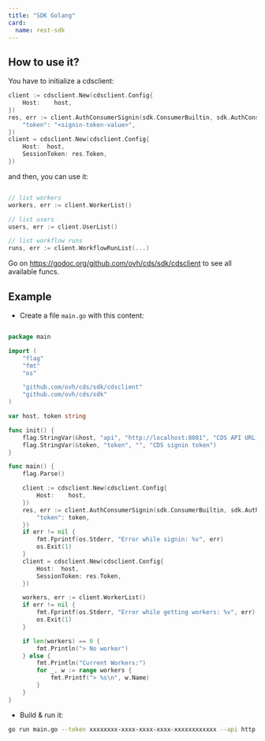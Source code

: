 ```yaml
---
title: "SDK Golang"
card: 
  name: rest-sdk
---
```


## How to use it?

You have to initialize a cdsclient:

```go
client := cdsclient.New(cdsclient.Config{
	Host:    host,
})
res, err := client.AuthConsumerSignin(sdk.ConsumerBuiltin, sdk.AuthConsumerSigninRequest{
	"token": "<signin-token-value>",
})
client = cdsclient.New(cdsclient.Config{
	Host:  host,
	SessionToken: res.Token,
})
```

and then, you can use it:

```go

// list workers
workers, err := client.WorkerList()

// list users
users, err := client.UserList()

// list workflow runs
runs, err := client.WorkflowRunList(...)

```

Go on https://godoc.org/github.com/ovh/cds/sdk/cdsclient to see all available funcs.
	

## Example

+ Create a file `main.go` with this content:

```go

package main

import (
	"flag"
	"fmt"
	"os"

	"github.com/ovh/cds/sdk/cdsclient"
	"github.com/ovh/cds/sdk"
)

var host, token string

func init() {
	flag.StringVar(&host, "api", "http://localhost:8081", "CDS API URL, ex: http://localhost:8081")
	flag.StringVar(&token, "token", "", "CDS signin token")
}

func main() {
	flag.Parse()

	client := cdsclient.New(cdsclient.Config{
		Host:    host,
	})
	res, err := client.AuthConsumerSignin(sdk.ConsumerBuiltin, sdk.AuthConsumerSigninRequest{
		"token": token,
	})
	if err != nil {
		fmt.Fprintf(os.Stderr, "Error while signin: %v", err)
		os.Exit(1)
	}
	client = cdsclient.New(cdsclient.Config{
		Host:  host,
		SessionToken: res.Token,
	})

	workers, err := client.WorkerList()
	if err != nil {
		fmt.Fprintf(os.Stderr, "Error while getting workers: %v", err)
		os.Exit(1)
	}

	if len(workers) == 0 {
		fmt.Println("> No worker")
	} else {
		fmt.Println("Current Workers:")
		for _, w := range workers {
			fmt.Printf("> %s\n", w.Name)
		}
	}
}

```

+ Build & run it: 

```bash
go run main.go --token xxxxxxxx-xxxx-xxxx-xxxx-xxxxxxxxxxxx --api http://localhost:8081
```
